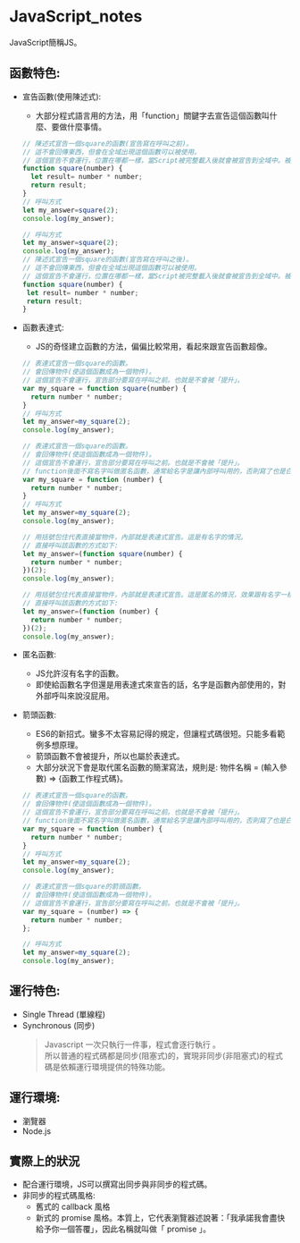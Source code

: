 # JavaScript_notes
JavaScript簡稱JS。

## 函數特色:
  + 宣告函數(使用陳述式):
    + 大部分程式語言用的方法，用「function」關鍵字去宣告這個函數叫什麼、要做什麼事情。
    ```javascript
    // 陳述式宣告一個square的函數(宣告寫在呼叫之前)。
    // 這不會回傳東西，但會在全域出現這個函數可以被使用。
    // 這個宣告不會運行，位置在哪都一樣，當Script被完整載入後就會被宣告到全域中。被稱作「提升」。
    function square(number) {
      let result= number * number;
      return result;
    }
    // 呼叫方式
    let my_answer=square(2);
    console.log(my_answer);
    ```
     ```javascript
     // 呼叫方式
    let my_answer=square(2);
    console.log(my_answer);
    // 陳述式宣告一個square的函數(宣告寫在呼叫之後)。
    // 這不會回傳東西，但會在全域出現這個函數可以被使用。
    // 這個宣告不會運行，位置在哪都一樣，當Script被完整載入後就會被宣告到全域中。被稱作「提升」。
    function square(number) {
      let result= number * number;
      return result;
    }
    
    ```
  + 函數表達式:
    + JS的奇怪建立函數的方法，偏偏比較常用，看起來跟宣告函數超像。 
    ```javascript
    // 表達式宣告一個square的函數。
    // 會回傳物件(使這個函數成為一個物件)。
    // 這個宣告不會運行，宣告部分要寫在呼叫之前。也就是不會被「提升」。
    var my_square = function square(number) {
      return number * number;
    }
    // 呼叫方式
    let my_answer=my_square(2);
    console.log(my_answer);
    ```
    ```javascript
    // 表達式宣告一個square的函數。
    // 會回傳物件(使這個函數成為一個物件)。
    // 這個宣告不會運行，宣告部分要寫在呼叫之前。也就是不會被「提升」。
    // function後面不寫名字叫做匿名函數，通常給名字是讓內部呼叫用的，否則寫了也是白寫。
    var my_square = function (number) {
      return number * number;
    }
    // 呼叫方式
    let my_answer=my_square(2);
    console.log(my_answer);
    ```
    ```javascript
    // 用括號包住代表直接當物件，內部就是表達式宣告。這是有名字的情況。
    // 直接呼叫該函數的方式如下:
    let my_answer=(function square(number) {
      return number * number;
    })(2);
    console.log(my_answer);
    ```
    ```javascript
    // 用括號包住代表直接當物件，內部就是表達式宣告。這是匿名的情況，效果跟有名字一樣，所以很多時候都用匿名函數就足夠了。
    // 直接呼叫該函數的方式如下:
    let my_answer=(function (number) {
      return number * number;
    })(2);
    console.log(my_answer);
    ```
    
  + 匿名函數:
    + JS允許沒有名字的函數。
    + 即使給函數名字但還是用表達式來宣告的話，名字是函數內部使用的，對外部呼叫來說沒屁用。
  
  + 箭頭函數:
    + ES6的新招式。蠻多不太容易記得的規定，但讓程式碼很短。只能多看範例多想原理。
    + 箭頭函數不會被提升，所以也屬於表達式。
    + 大部分狀況下會是取代匿名函數的簡潔寫法，規則是: 物件名稱 = (輸入參數) => {函數工作程式碼}。
    ```javascript
    // 表達式宣告一個square的函數。
    // 會回傳物件(使這個函數成為一個物件)。
    // 這個宣告不會運行，宣告部分要寫在呼叫之前。也就是不會被「提升」。
    // function後面不寫名字叫做匿名函數，通常給名字是讓內部呼叫用的，否則寫了也是白寫。
    var my_square = function (number) {
      return number * number;
    }
    // 呼叫方式
    let my_answer=my_square(2);
    console.log(my_answer);
    ```
    ```javascript
    // 表達式宣告一個square的箭頭函數。
    // 會回傳物件(使這個函數成為一個物件)。
    // 這個宣告不會運行，宣告部分要寫在呼叫之前。也就是不會被「提升」。
    var my_square = (number) => {
      return number * number;
    };

    // 呼叫方式
    let my_answer=my_square(2);
    console.log(my_answer); 
    ```
    

## 運行特色:  
  + Single Thread (單線程)  
  + Synchronous (同步)
    > Javascript 一次只執行一件事，程式會逐行執行 。  
    > 所以普通的程式碼都是同步(阻塞式)的，實現非同步(非阻塞式)的程式碼是依賴運行環境提供的特殊功能。

## 運行環境:
  + 瀏覽器
  + Node.js

## 實際上的狀況
  + 配合運行環境，JS可以撰寫出同步與非同步的程式碼。
  + 非同步的程式碼風格:
    + 舊式的 callback 風格
    + 新式的 promise 風格。本質上，它代表瀏覽器述說著：「我承諾我會盡快給予你一個答覆」，因此名稱就叫做「 promise 」。
